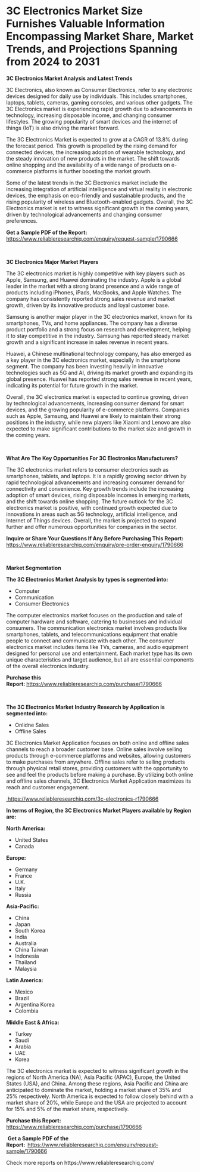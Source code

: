 <p><h1>3C Electronics Market Size Furnishes Valuable Information Encompassing Market Share, Market Trends, and Projections Spanning from 2024 to 2031</h1></p><p><strong>3C Electronics Market Analysis and Latest Trends</strong></p>
<p><p>3C Electronics, also known as Consumer Electronics, refer to any electronic devices designed for daily use by individuals. This includes smartphones, laptops, tablets, cameras, gaming consoles, and various other gadgets. The 3C Electronics market is experiencing rapid growth due to advancements in technology, increasing disposable income, and changing consumer lifestyles. The growing popularity of smart devices and the internet of things (IoT) is also driving the market forward.</p><p>The 3C Electronics Market is expected to grow at a CAGR of 13.8% during the forecast period. This growth is propelled by the rising demand for connected devices, the increasing adoption of wearable technology, and the steady innovation of new products in the market. The shift towards online shopping and the availability of a wide range of products on e-commerce platforms is further boosting the market growth.</p><p>Some of the latest trends in the 3C Electronics market include the increasing integration of artificial intelligence and virtual reality in electronic devices, the emphasis on eco-friendly and sustainable products, and the rising popularity of wireless and Bluetooth-enabled gadgets. Overall, the 3C Electronics market is set to witness significant growth in the coming years, driven by technological advancements and changing consumer preferences.</p></p>
<p><strong>Get a Sample PDF of the Report:&nbsp;</strong> <a href="https://www.reliableresearchiq.com/enquiry/request-sample/1790666">https://www.reliableresearchiq.com/enquiry/request-sample/1790666</a></p>
<p>&nbsp;</p>
<p><strong>3C Electronics Major Market Players</strong></p>
<p><p>The 3C electronics market is highly competitive with key players such as Apple, Samsung, and Huawei dominating the industry. Apple is a global leader in the market with a strong brand presence and a wide range of products including iPhones, iPads, MacBooks, and Apple Watches. The company has consistently reported strong sales revenue and market growth, driven by its innovative products and loyal customer base.</p><p>Samsung is another major player in the 3C electronics market, known for its smartphones, TVs, and home appliances. The company has a diverse product portfolio and a strong focus on research and development, helping it to stay competitive in the industry. Samsung has reported steady market growth and a significant increase in sales revenue in recent years.</p><p>Huawei, a Chinese multinational technology company, has also emerged as a key player in the 3C electronics market, especially in the smartphone segment. The company has been investing heavily in innovative technologies such as 5G and AI, driving its market growth and expanding its global presence. Huawei has reported strong sales revenue in recent years, indicating its potential for future growth in the market.</p><p>Overall, the 3C electronics market is expected to continue growing, driven by technological advancements, increasing consumer demand for smart devices, and the growing popularity of e-commerce platforms. Companies such as Apple, Samsung, and Huawei are likely to maintain their strong positions in the industry, while new players like Xiaomi and Lenovo are also expected to make significant contributions to the market size and growth in the coming years.</p></p>
<p>&nbsp;</p>
<p><strong>What Are The Key Opportunities For 3C Electronics Manufacturers?</strong></p>
<p><p>The 3C electronics market refers to consumer electronics such as smartphones, tablets, and laptops. It is a rapidly growing sector driven by rapid technological advancements and increasing consumer demand for connectivity and convenience. Key growth trends include the increasing adoption of smart devices, rising disposable incomes in emerging markets, and the shift towards online shopping. The future outlook for the 3C electronics market is positive, with continued growth expected due to innovations in areas such as 5G technology, artificial intelligence, and Internet of Things devices. Overall, the market is projected to expand further and offer numerous opportunities for companies in the sector.</p></p>
<p><strong>Inquire or Share Your Questions If Any Before Purchasing This Report:</strong> <a href="https://www.reliableresearchiq.com/enquiry/pre-order-enquiry/1790666">https://www.reliableresearchiq.com/enquiry/pre-order-enquiry/1790666</a></p>
<p>&nbsp;</p>
<p><strong>Market Segmentation</strong></p>
<p><strong>The 3C Electronics Market Analysis by types is segmented into:</strong></p>
<p><ul><li>Computer</li><li>Communication</li><li>Consumer Electronics</li></ul></p>
<p><p>The computer electronics market focuses on the production and sale of computer hardware and software, catering to businesses and individual consumers. The communication electronics market involves products like smartphones, tablets, and telecommunications equipment that enable people to connect and communicate with each other. The consumer electronics market includes items like TVs, cameras, and audio equipment designed for personal use and entertainment. Each market type has its own unique characteristics and target audience, but all are essential components of the overall electronics industry.</p></p>
<p><strong>Purchase this Report:&nbsp;</strong><a href="https://www.reliableresearchiq.com/purchase/1790666">https://www.reliableresearchiq.com/purchase/1790666</a></p>
<p>&nbsp;</p>
<p><strong>The 3C Electronics Market Industry Research by Application is segmented into:</strong></p>
<p><ul><li>Onlidne Sales</li><li>Offline Sales</li></ul></p>
<p><p>3C Electronics Market Application focuses on both online and offline sales channels to reach a broader customer base. Online sales involve selling products through e-commerce platforms and websites, allowing customers to make purchases from anywhere. Offline sales refer to selling products through physical retail stores, providing customers with the opportunity to see and feel the products before making a purchase. By utilizing both online and offline sales channels, 3C Electronics Market Application maximizes its reach and customer engagement.</p></p>
<p><a href="https://www.reliableresearchiq.com/3c-electronics-r1790666">&nbsp;https://www.reliableresearchiq.com/3c-electronics-r1790666</a></p>
<p><strong>In terms of Region, the 3C Electronics Market Players available by Region are:</strong></p>
<p>
    <p> <strong> North America: </strong>
        <ul>
            <li>United States</li>
            <li>Canada</li>
        </ul>
        </p> 
    <p> <strong> Europe: </strong>
        <ul>
            <li>Germany</li>
            <li>France</li>
            <li>U.K.</li>
            <li>Italy</li>
            <li>Russia</li>
        </ul>
        </p> 
    <p> <strong> Asia-Pacific: </strong>
        <ul>
            <li>China</li>
            <li>Japan</li>
            <li>South Korea</li>
            <li>India</li>
            <li>Australia</li>
            <li>China Taiwan</li>
            <li>Indonesia</li>
            <li>Thailand</li>
            <li>Malaysia</li>
        </ul>
        </p> 
    <p> <strong> Latin America: </strong>
        <ul>
            <li>Mexico</li>
            <li>Brazil</li>
            <li>Argentina Korea</li>
            <li>Colombia</li>
        </ul>
        </p> 
    <p> <strong> Middle East & Africa: </strong>
        <ul>
            <li>Turkey</li>
            <li>Saudi</li>
            <li>Arabia</li>
            <li>UAE</li>
            <li>Korea</li>
        </ul>
    </p>
    </p>
<p><p>The 3C electronics market is expected to witness significant growth in the regions of North America (NA), Asia Pacific (APAC), Europe, the United States (USA), and China. Among these regions, Asia Pacific and China are anticipated to dominate the market, holding a market share of 35% and 25% respectively. North America is expected to follow closely behind with a market share of 20%, while Europe and the USA are projected to account for 15% and 5% of the market share, respectively.</p></p>
<p><strong>Purchase this Report: </strong><a href="https://www.reliableresearchiq.com/purchase/1790666">https://www.reliableresearchiq.com/purchase/1790666</a></p>
<p>&nbsp;<strong>Get a Sample PDF of the Report:&nbsp;&nbsp;</strong><a href="https://www.reliableresearchiq.com/enquiry/request-sample/1790666">https://www.reliableresearchiq.com/enquiry/request-sample/1790666</a></p>
<p><strong></strong></p>
<p>Check more reports on https://www.reliableresearchiq.com/</p>